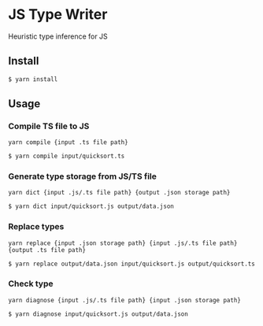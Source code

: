 # JS Type Writer
Heuristic type inference for JS

## Install
```bash
$ yarn install
```

## Usage
### Compile TS file to JS
`yarn compile {input .ts file path}`
```bash
$ yarn compile input/quicksort.ts
```

### Generate type storage from JS/TS file
`yarn dict {input .js/.ts file path} {output .json storage path}`
```bash
$ yarn dict input/quicksort.js output/data.json
```

### Replace types
`yarn replace {input .json storage path} {input .js/.ts file path} {output .ts file path}`
```bash
$ yarn replace output/data.json input/quicksort.js output/quicksort.ts
```

### Check type
`yarn diagnose {input .js/.ts file path} {input .json storage path}`
```bash
$ yarn diagnose input/quicksort.js output/data.json
```
